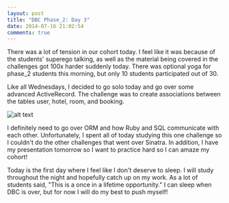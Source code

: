 ```yaml
---
layout: post
title: "DBC Phase_2: Day 3"
date: 2014-07-16 21:02:54
comments: true
---
```


There was a lot of tension in our cohort today. I feel like it was because of the students' superego talking, as well as the material being covered in the challenges got 100x harder suddenly today. There was optional yoga for phase_2 students this morning, but only 10 students participated out of 30.

Like all Wednesdays, I decided to go solo today and go over some advanced ActiveRecord. The challenge was to create associations between the tables user, hotel, room, and booking.

![alt text](/assets/img/advanced-ar-drill.jpg "My schema")

I definitely need to go over ORM and how Ruby and SQL communicate with each other. Unfortunately, I spent all of today studying this one challenge so I couldn't do the other challenges that went over Sinatra. In addition, I have my presentation tomorrow so I want to practice hard so I can amaze my cohort!

Today is the first day where I feel like I don't deserve to sleep. I will study throughout the night and hopefully catch up on my work. As a lot of students said, "This is a once in a lifetime opportunity." I can sleep when DBC is over, but for now I will do my best to push myself!